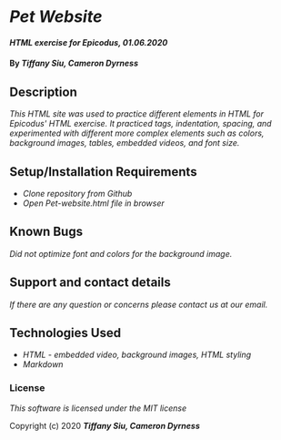 # _Pet Website_

#### _HTML exercise for Epicodus, 01.06.2020_

#### By _**Tiffany Siu, Cameron Dyrness**_

## Description

_This HTML site was used to practice different elements in HTML for Epicodus' HTML exercise.  It practiced tags, indentation, spacing, and experimented with different more complex elements such as colors, background images, tables, embedded videos, and font size._

## Setup/Installation Requirements

* _Clone repository from Github_
* _Open Pet-website.html file in browser_

## Known Bugs

_Did not optimize font and colors for the background image._

## Support and contact details

_If there are any question or concerns please contact us at our email._

## Technologies Used

* _HTML - embedded video, background images, HTML styling_
* _Markdown_

### License

*This software is licensed under the MIT license*

Copyright (c) 2020 **_Tiffany Siu, Cameron Dyrness_**